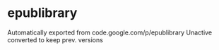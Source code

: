 # epublibrary
Automatically exported from code.google.com/p/epublibrary
Unactive converted to keep prev. versions
